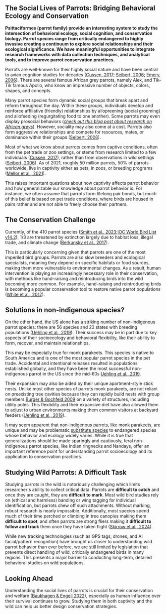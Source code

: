 

## The Social Lives of Parrots: Bridging Behavioral Ecology and Conservation
**Psittaciformes (parrot family) provide an interesting system to study the intersection of behavioral ecology, social cognition, and conservation biology. Parrot species range from critically endangered to highly invasive creating a continuum to explore social relationships and their ecological significance. We have meaningful opportunities to integrate research frameworks with data collection techniques, and analytical tools, and to improve parrot conservation practices.**

Parrots are well-known for their highly social nature and have been central to avian cognition studies for decades ([Cussen, 2017](https://www.sciencedirect.com/science/article/abs/pii/S0376635716303588?casa_token=WV3uqxud-4cAAAAA:T0ZKk9ssO6dxkPONkpPIvCykLwRG2a5-fgOxeLFh1WFGAVRhNygSa6B2mRixx3C95eQBTXgk6g); [Seibert, 2006](https://sci-hub.se/https://doi.org/10.1002/9780470344651.ch5); [Emery, 2006](https://pmc.ncbi.nlm.nih.gov/articles/PMC1626540/)). There are several famous African grey parrots, namely Alex, and Tik-Tik famous Apollo, who know an impressive number of objects, colors, shapes, and concepts.

Many parrot species form dynamic social groups that break apart and reform throughout the day. Within these groups, individuals develop and reinforce affiliative (friendly) relationships by allopreening (social grooming) and allofeeding (regurgitating food to one another). Some parrots may even display prosocial behaviors ([_check out this blog post about research on  African greys_](https://parrotessentials.co.uk/blog/do-parrots-have-social-intelligence)). However, sociality may also come at a cost. Parrots also form aggressive relationships and compete for resources, mates, or dominance within their groups ([Seibert, 2006]( https://scihub.se/https://doi.org/10.1002/9780470344651.ch5)). 

Most of what we know about parrots comes from captive conditions, often from the pet trade or zoo settings, or stems from research limited to a few individuals ([Cussen, 2017]( https://www.sciencedirect.com/science/article/abs/pii/S0376635716303588?casa_token=WV3uqxud-4cAAAAA:T0ZKk9ssO6dxkPONkpPIvCykLwRG2a5-fgOxeLFh1WFGAVRhNygSa6B2mRixx3C95eQBTXgk6g)), rather than from observations in wild settings ([Seibert, 2006]( https://scihub.se/https://doi.org/10.1002/9780470344651.ch5)). As of 2021, roughly 50 million parrots, 50% of parrots worldwide, live in captivity either as pets, in zoos, or breeding programs ([Mellor et al., 2021](https://pmc.ncbi.nlm.nih.gov/articles/PMC8493207/)). 

This raises important questions about how captivity affects parrot behavior and how generalizable our knowledge about parrot behavior is. For instance, we often assume that parrots form lifelong pair bonds, but much of this belief is based on pet trade conditions, where birds are housed in pairs rather and are not able to freely choose their partners.

## The Conservation Challenge
Currently, of the 410 parrot species ([Smith et al., 2023](https://academic.oup.com/sysbio/article/72/1/228/6653321?login=false);[IOC World Bird List v14.2](https://www.worldbirdnames.org/bow/parrots/])), 1/3 are threatened by extinction largely due to habitat loss, illegal trade, and climate change ([Berkunsky et al., 2017]( https://www.sciencedirect.com/science/article/abs/pii/S0006320717306298?via%3Dihub)). 

This is particularly concerning given that parrots are one of the most imperiled bird groups. Parrots are also slow breeders and ecological specialists, meaning they depend on specific habitats or food sources, making them more vulnerable to environmental changes. As a result, human intervention is playing an increasingly necessary role in their conservation, with methods like hand-raising and reintroducing birds into the wild becoming more common. For example, hand-raising and reintroducing birds is becoming a popular conservation tool to restore native parrot populations ([White et al., 2012]( https://www.sciencedirect.com/science/article/abs/pii/S0006320712000572)).

##  Solutions in non-indigenous species?
On the other hand, the US alone has a striking number of non-indigenous parrot species: there are 56 species​ and 23 states with breeding populations ([Uehling et al., 2019]( https://link.springer.com/article/10.1007/s10336-019-01658-7))​. Their success may be in part due to key aspects of their socioecology and behavioral flexibility, like their ability to form, recover, and maintain relationships.

This may be especially true for monk parakeets.​ This species is native to South America and is one of the most popular parrot species in the pet trade. Accidental and intentional releases resulted in populations established globally, and they have been the most successful non-indigenous parrot in the US since the mid-60s [Uehling et al., 2019]( https://link.springer.com/article/10.1007/s10336-019-01658-7). 

Their expansion may also be aided by their unique apartment-style stick nests. Unlike most other species of parrots monk parakeets, are not reliant on preexisting tree cavities because they can rapidly build nests with group members [Burger & Gochfeld 2009](https://link.springer.com/article/10.1007/s11252-009-0094-y) on a variety of structures, including utility poles. This flexibility and their expansive diet have also allowed them to adjust to urban environments making them common visitors at backyard feeders ([Uehling et al., 2019]( https://link.springer.com/article/10.1007/s10336-019-01658-7)).

It may seem apparent that non-indigenous parrots, like monk parakeets, are unique and may be problematic [substitute species](https://conbio.onlinelibrary.wiley.com/doi/abs/10.1111/j.1523-1739.2005.00251.x?casa_token=YptH6tFc7HgAAAAA%3Ag_3mNEN8fJqImvY7SI90pllcPufMW84UQIC63IgDNTA0MBUsuBG1R9vwViih8sZEzK53eBbB-aqxWDE) to endangered species whose behavior and ecology widely varies. While it is true that generalizations should be made sparingly and cautiously, feral non-indigenous parrot species, like Indian ringnecks and Nandays, offer an important reference point for understanding parrot socioecology and its application to conservation practices.

## Studying Wild Parrots: A Difficult Task
Studying parrots in the wild is notoriously challenging which limits researcher's ability to collect critical data. Parrots are **difficult to catch** and once they are caught, they are **difficult to mark**. Most wild bird studies rely on (ethical and harmless) banding or wing tagging for individual identification, but parrots chew off such attachments. Without marking, robust research is nearly impossible. Additionally, most species spend much of their time perched or climbing in tree canopies making them **difficult to spot**, and often parrots are strong fliers making it **difficult to follow and track** them once they have taken flight ([Skirrow et al., 2024]( https://www.proquest.com/openview/51edf13dd4a33ca4408fee1681cbbce7/1?pq-origsite=gscholar&cbl=2032408)). 

While new tracking technologies (such as GPS tags, drones, and AI facial/pattern recognition) have brought us closer to understanding wild parrot behavior than ever before, we are still limited by legislation that prevents direct handling of wild, critically endangered birds in many regions. This presents a major barrier to conducting long-term, detailed behavioral studies on wild populations.

## Looking Ahead
Understanding the social lives of parrots is crucial for their conservation and welfare ([Baukhagen & Engell 2022]( https://www.cambridge.org/core/services/aop-cambridge-core/content/view/4EB79819E53C065CCDB284AC58EF0468/S0962728600010010a.pdf/avian-cognition-and-the-implications-for-captive-parrot-welfare.pdf)), especially as human influence over their survival continues to grow. Studying them in both captivity and the wild can help us better design conservation strategies. 


